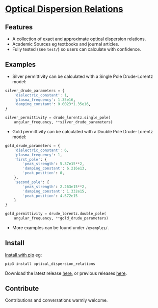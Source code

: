 # [Optical Dispersion Relations](https://github.com/g-duff/optical_dispersion_relations)

## Features

* A collection of exact and approximate optical dispersion relations.
* Academic Sources eg textbooks and journal articles.
* Fully tested (see `test/`) so users can calculate with confidence.

## Examples

* Silver permittivity can be calculated with a Single Pole Drude-Lorentz model:

```py
silver_drude_parameters = {
	'dielectric_constant': 1,
	'plasma_frequency': 1.35e16,
	'damping_constant': 0.0023*1.35e16,
}

silver_permittivity = drude_lorentz.single_pole(
	angular_frequency, **silver_drude_parameters)
```

* Gold permittivity can be calculated with a Double Pole Drude-Lorentz model:

```py
gold_drude_parameters = {
	'dielectric_constant': 6,
	'plasma_frequency': 1,
	'first_pole': {
		'peak_strength': 5.37e15**2,
		'damping_constant': 6.216e13,
		'peak_position': 0,
	},
	'second_pole': {
		'peak_strength': 2.263e15**2,
		'damping_constant': 1.332e15,
		'peak_position': 4.572e15
	}
}

gold_permittivity = drude_lorentz.double_pole(
	angular_frequency, **gold_drude_parameters)
```

* More examples can be found under `/examples/`.

## Install

[Install with pip](https://pypi.org/project/optical-dispersion-relations/) eg:

```sh
pip3 install optical_dispersion_relations
```

Download the latest release [here](https://github.com/g-duff/optical_dispersion_relations/releases/latest), or previous releases [here](https://github.com/g-duff/optical_dispersion_relations/releases).

## Contribute

Contributions and conversations warmly welcome.
